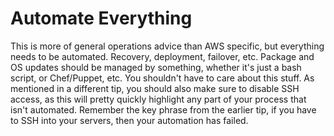 # Automate Everything

This is more of general operations advice than AWS specific, but everything needs to be automated. Recovery, deployment, failover, etc. Package and OS updates should be managed by something, whether it's just a bash script, or Chef/Puppet, etc. You shouldn't have to care about this stuff. As mentioned in a different tip, you should also make sure to disable SSH access, as this will pretty quickly highlight any part of your process that isn't automated. Remember the key phrase from the earlier tip, if you have to SSH into your servers, then your automation has failed.
